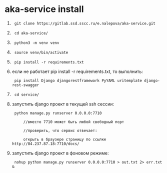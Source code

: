 # aka-service install


1. 
        git clone https://gitlab.ssd.sscc.ru/e.nalepova/aka-service.git

2. 
        cd aka-service/

3. 
        python3 -m venv venv

4. 
        source venv/bin/activate

5. 
        pip install -r requirements.txt


6. если не работает pip install -r requirements.txt, то выполнить:

        pip install Django djangorestframework PyYAML uritemplate django-rest-swagger

7. 
        cd service/

8. запустить django проект в текущей ssh сессии:

        python manage.py runserver 0.0.0.0:7710

            //вместо 7710 может быть любой свободный порт

            //проверить, что сервис отвечает:

            открыть в браузере страницу по ссылке http://84.237.87.18:7710/docs/ 

9. запустить django проект в фоновом режиме:

        nohup python manage.py runserver 0.0.0.0:7710 > out.txt 2> err.txt &

